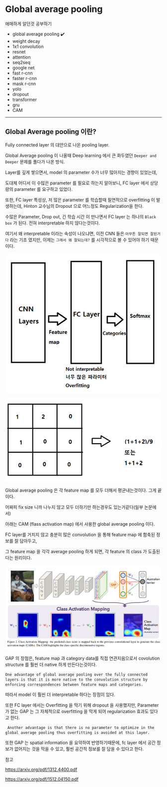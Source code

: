 # Global average pooling

애매하게 알던것 공부하기

- global average pooling :heavy_check_mark:
- weight decay 
- 1x1 convolution 
- resnet
- attention
- seq2seq
- google net
- fast r-cnn
- faster r-cnn
- mask r-cnn
- yolo
- dropout
- transformer
- gru
- CAM

---



## Global Average pooling 이란?

Fully connected layer 의 대안으로 나온 pooling layer.

Global Average pooling 이 나올때 Deep learning 에서 큰 화두였던 `Deeper and Deeper` 문제를 풀다가 나온 방식.

Layer를 깊게 쌓으면서, model 의 parameter 수가 너무 많아지는 경향이 있었는데,

도대체 어디서 이 수많은 parameter 를 필요로 하는지 알아보니, FC layer 에서 상당량의 parameter 를 요구하고 있었다.



또한, FC layer 특성상, 저 많은 parameter 를 학습할때 필연적으로 overfitting 이 발생하는데, Hinton 교수님의 Dropout 으로 어느정도 Regularization을 한다. 



수많은 Parameter, Drop out, 긴 학습 시간 이 만나면서 FC layer 는 하나의 `Black box` 가 된다. 전혀 interpretable 하지 않다는것이다.



여기서 왜 interpretable 이라는 속성이 나오냐면, 이전 CNN 들은 `아무튼 잘되면 잘된거다` 라는 기조 였지만, 이제는 `그래서 왜 잘되는데?` 를 시각적으로 볼 수 있어야 하기 때문이다.

![1555817348044](../images/gap-1.png)

![1555817538024](../images/gap-3.png)

Global average pooling 은 각 feature map 를 모두 더해서 평균내는것이다. 그게 끝이다.

어짜피 fix size 니까 나누지 않고 모두 더하기만 하는경우도 있는거같다(일부 논문에서)



아래는 CAM (flass activation map) 에서 사용한 global average pooling 이다.

FC layer를 거치지 않고 충분히 많은 convolution 을 통해 feature map 에 함축된 정보를 잘 담아두고,

그 feature map 을 각각 average pooling 하게 되면, 각 feature 의 class 가 도출된다는 원리이다.

![1555817538024](../images/gap2.png)



GAP 의 장점은, feature map 과 category data를 직접 연관지음으로서 covolution structure 를 훨씬 더 native 하게 만든다는것이다.

```
One advantage of global average pooling over the fully connected
layers is that it is more native to the convolution structure by enforcing correspondences between feature maps and categories.
```

따라서 model 이 훨씬 더 interpretable 하다는 장점이 있다.

또한 FC layer 에서는 Overfitting 을 막기 위해 dropout 을 사용했지만, Parameter 가 없는 GAP 는 그 자체적으로 overfitting 을 막게 되어 regularization 효과도 있다고 한다.

```
 Another advantage is that there is no parameter to optimize in the global average pooling thus overfitting is avoided at this layer.
```

또한 GAP 는 spatial information 을 요약하여 반영하기때문에, fc layer 에서 공간 정보가 없어지는 것을 막을 수 있고, 훨씬 공간적 정보를 잘 담을 수 있다고 한다.



참고

<https://arxiv.org/pdf/1312.4400.pdf>

<https://arxiv.org/pdf/1512.04150.pdf>